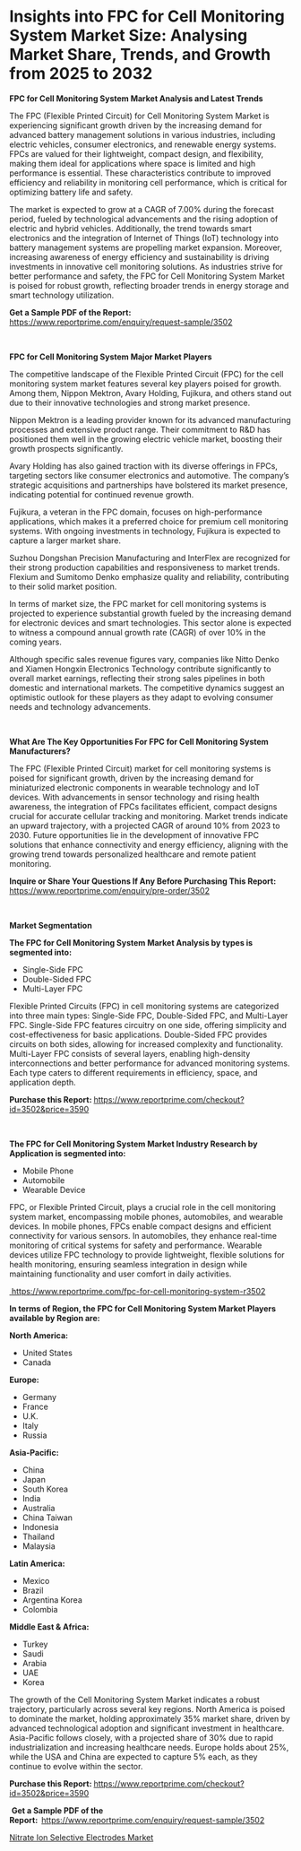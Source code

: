 <p><h1>Insights into FPC for Cell Monitoring System Market Size: Analysing Market Share, Trends, and Growth from 2025 to 2032</h1></p><p><strong>FPC for Cell Monitoring System Market Analysis and Latest Trends</strong></p>
<p><p>The FPC (Flexible Printed Circuit) for Cell Monitoring System Market is experiencing significant growth driven by the increasing demand for advanced battery management solutions in various industries, including electric vehicles, consumer electronics, and renewable energy systems. FPCs are valued for their lightweight, compact design, and flexibility, making them ideal for applications where space is limited and high performance is essential. These characteristics contribute to improved efficiency and reliability in monitoring cell performance, which is critical for optimizing battery life and safety.</p><p>The market is expected to grow at a CAGR of 7.00% during the forecast period, fueled by technological advancements and the rising adoption of electric and hybrid vehicles. Additionally, the trend towards smart electronics and the integration of Internet of Things (IoT) technology into battery management systems are propelling market expansion. Moreover, increasing awareness of energy efficiency and sustainability is driving investments in innovative cell monitoring solutions. As industries strive for better performance and safety, the FPC for Cell Monitoring System Market is poised for robust growth, reflecting broader trends in energy storage and smart technology utilization.</p></p>
<p><strong>Get a Sample PDF of the Report:&nbsp;</strong> <a href="https://www.reportprime.com/enquiry/request-sample/3502?utm_campaign=3011&utm_medium=2&utm_source=Github&utm_content=ia&utm_term=18032025&utm_id=fpc-for-cell-monitoring-system">https://www.reportprime.com/enquiry/request-sample/3502</a></p>
<p>&nbsp;</p>
<p><strong>FPC for Cell Monitoring System Major Market Players</strong></p>
<p><p>The competitive landscape of the Flexible Printed Circuit (FPC) for the cell monitoring system market features several key players poised for growth. Among them, Nippon Mektron, Avary Holding, Fujikura, and others stand out due to their innovative technologies and strong market presence.</p><p>Nippon Mektron is a leading provider known for its advanced manufacturing processes and extensive product range. Their commitment to R&D has positioned them well in the growing electric vehicle market, boosting their growth prospects significantly.</p><p>Avary Holding has also gained traction with its diverse offerings in FPCs, targeting sectors like consumer electronics and automotive. The company’s strategic acquisitions and partnerships have bolstered its market presence, indicating potential for continued revenue growth.</p><p>Fujikura, a veteran in the FPC domain, focuses on high-performance applications, which makes it a preferred choice for premium cell monitoring systems. With ongoing investments in technology, Fujikura is expected to capture a larger market share.</p><p>Suzhou Dongshan Precision Manufacturing and InterFlex are recognized for their strong production capabilities and responsiveness to market trends. Flexium and Sumitomo Denko emphasize quality and reliability, contributing to their solid market position.</p><p>In terms of market size, the FPC market for cell monitoring systems is projected to experience substantial growth fueled by the increasing demand for electronic devices and smart technologies. This sector alone is expected to witness a compound annual growth rate (CAGR) of over 10% in the coming years.</p><p>Although specific sales revenue figures vary, companies like Nitto Denko and Xiamen Hongxin Electronics Technology contribute significantly to overall market earnings, reflecting their strong sales pipelines in both domestic and international markets. The competitive dynamics suggest an optimistic outlook for these players as they adapt to evolving consumer needs and technology advancements.</p></p>
<p>&nbsp;</p>
<p><strong>What Are The Key Opportunities For FPC for Cell Monitoring System Manufacturers?</strong></p>
<p><p>The FPC (Flexible Printed Circuit) market for cell monitoring systems is poised for significant growth, driven by the increasing demand for miniaturized electronic components in wearable technology and IoT devices. With advancements in sensor technology and rising health awareness, the integration of FPCs facilitates efficient, compact designs crucial for accurate cellular tracking and monitoring. Market trends indicate an upward trajectory, with a projected CAGR of around 10% from 2023 to 2030. Future opportunities lie in the development of innovative FPC solutions that enhance connectivity and energy efficiency, aligning with the growing trend towards personalized healthcare and remote patient monitoring.</p></p>
<p><strong>Inquire or Share Your Questions If Any Before Purchasing This Report:</strong> <a href="https://www.reportprime.com/enquiry/pre-order/3502?utm_campaign=3011&utm_medium=2&utm_source=Github&utm_content=ia&utm_term=18032025&utm_id=fpc-for-cell-monitoring-system">https://www.reportprime.com/enquiry/pre-order/3502</a></p>
<p>&nbsp;</p>
<p><strong>Market Segmentation</strong></p>
<p><strong>The FPC for Cell Monitoring System Market Analysis by types is segmented into:</strong></p>
<p><ul><li>Single-Side FPC</li><li>Double-Sided FPC</li><li>Multi-Layer FPC</li></ul></p>
<p><p>Flexible Printed Circuits (FPC) in cell monitoring systems are categorized into three main types: Single-Side FPC, Double-Sided FPC, and Multi-Layer FPC. Single-Side FPC features circuitry on one side, offering simplicity and cost-effectiveness for basic applications. Double-Sided FPC provides circuits on both sides, allowing for increased complexity and functionality. Multi-Layer FPC consists of several layers, enabling high-density interconnections and better performance for advanced monitoring systems. Each type caters to different requirements in efficiency, space, and application depth.</p></p>
<p><strong>Purchase this Report:&nbsp;</strong><a href="https://www.reportprime.com/checkout?id=3502&price=3590&utm_campaign=3011&utm_medium=2&utm_source=Github&utm_content=ia&utm_term=18032025&utm_id=fpc-for-cell-monitoring-system">https://www.reportprime.com/checkout?id=3502&price=3590</a></p>
<p>&nbsp;</p>
<p><strong>The FPC for Cell Monitoring System Market Industry Research by Application is segmented into:</strong></p>
<p><ul><li>Mobile Phone</li><li>Automobile</li><li>Wearable Device</li></ul></p>
<p><p>FPC, or Flexible Printed Circuit, plays a crucial role in the cell monitoring system market, encompassing mobile phones, automobiles, and wearable devices. In mobile phones, FPCs enable compact designs and efficient connectivity for various sensors. In automobiles, they enhance real-time monitoring of critical systems for safety and performance. Wearable devices utilize FPC technology to provide lightweight, flexible solutions for health monitoring, ensuring seamless integration in design while maintaining functionality and user comfort in daily activities.</p></p>
<p><a href="https://www.reportprime.com/fpc-for-cell-monitoring-system-r3502?utm_campaign=3011&utm_medium=2&utm_source=Github&utm_content=ia&utm_term=18032025&utm_id=fpc-for-cell-monitoring-system">&nbsp;https://www.reportprime.com/fpc-for-cell-monitoring-system-r3502</a></p>
<p><strong>In terms of Region, the FPC for Cell Monitoring System Market Players available by Region are:</strong></p>
<p>
    <p> <strong> North America: </strong>
        <ul>
            <li>United States</li>
            <li>Canada</li>
        </ul>
        </p> 
    <p> <strong> Europe: </strong>
        <ul>
            <li>Germany</li>
            <li>France</li>
            <li>U.K.</li>
            <li>Italy</li>
            <li>Russia</li>
        </ul>
        </p> 
    <p> <strong> Asia-Pacific: </strong>
        <ul>
            <li>China</li>
            <li>Japan</li>
            <li>South Korea</li>
            <li>India</li>
            <li>Australia</li>
            <li>China Taiwan</li>
            <li>Indonesia</li>
            <li>Thailand</li>
            <li>Malaysia</li>
        </ul>
        </p> 
    <p> <strong> Latin America: </strong>
        <ul>
            <li>Mexico</li>
            <li>Brazil</li>
            <li>Argentina Korea</li>
            <li>Colombia</li>
        </ul>
        </p> 
    <p> <strong> Middle East & Africa: </strong>
        <ul>
            <li>Turkey</li>
            <li>Saudi</li>
            <li>Arabia</li>
            <li>UAE</li>
            <li>Korea</li>
        </ul>
    </p>
    </p>
<p><p>The growth of the Cell Monitoring System Market indicates a robust trajectory, particularly across several key regions. North America is poised to dominate the market, holding approximately 35% market share, driven by advanced technological adoption and significant investment in healthcare. Asia-Pacific follows closely, with a projected share of 30% due to rapid industrialization and increasing healthcare needs. Europe holds about 25%, while the USA and China are expected to capture 5% each, as they continue to evolve within the sector.</p></p>
<p><strong>Purchase this Report: </strong><a href="https://www.reportprime.com/checkout?id=3502&price=3590&utm_campaign=3011&utm_medium=2&utm_source=Github&utm_content=ia&utm_term=18032025&utm_id=fpc-for-cell-monitoring-system">https://www.reportprime.com/checkout?id=3502&price=3590</a></p>
<p>&nbsp;<strong>Get a Sample PDF of the Report:&nbsp;&nbsp;</strong><a href="https://www.reportprime.com/enquiry/request-sample/3502?utm_campaign=3011&utm_medium=2&utm_source=Github&utm_content=ia&utm_term=18032025&utm_id=fpc-for-cell-monitoring-system">https://www.reportprime.com/enquiry/request-sample/3502</a></p>
<p><strong></strong></p>
<p><p><a href="https://github.com/ioniafidian4/Market-Research-Report-List-1/blob/main/nitrate-ion-selective-electrodes-market.md?utm_campaign=3011&utm_medium=2&utm_source=Github&utm_content=ia&utm_term=18032025&utm_id=fpc-for-cell-monitoring-system">Nitrate Ion Selective Electrodes Market</a></p></p>
